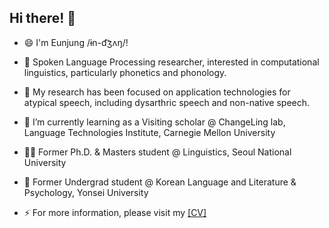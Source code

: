 ## Hi there! 👋

- 😄 I'm Eunjung /ɨn-d͡ʒʌŋ/!
- 💬 Spoken Language Processing researcher, interested in computational linguistics, particularly phonetics and phonology.
- 🤔 My research has been focused on application technologies for atypical speech, including dysarthric speech and non-native speech.
- 📝 I’m currently learning as a Visiting scholar @ ChangeLing lab, Language Technologies Institute, Carnegie Mellon University
- 👩‍🎓 Former Ph.D. & Masters student @ Linguistics, Seoul National University
- 🌱 Former Undergrad student @ Korean Language and Literature & Psychology, Yonsei University

- ⚡ For more information, please visit my [[CV]](https://docs.google.com/document/d/1rgOCINhzC-wmQsNfIO-47J2q5HauaWYfzVzhfS_afq8/edit?usp=sharing)

